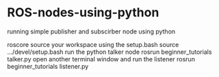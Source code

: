 # ROS-nodes-using-python
running simple publisher and subscirber node using python

roscore 
source your workspace using the setup.bash source .../devel/setup.bash
run the python talker node  rosrun beginner_tutorials talker.py 
open another terminal window and run the listener rosrun beginner_tutorials listener.py 
